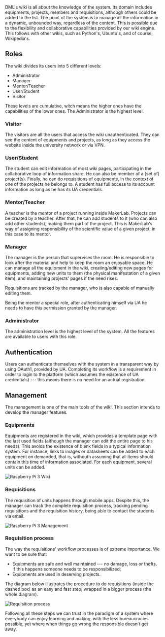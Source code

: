 DML's wiki is all about the knowledge of the system. Its domain includes
equipments, projects, members and requisitions, although others could be added
to the list. The point of the system is to manage all the information in a
dynamic, unbounded way, regardless of the content. This is possible due to the
flexibility and collaborative capabilities provided by our wiki engine. This
follows with other wikis, such as Python's, Ubuntu's, and of course,
Wikipedia's.

## Roles

The wiki divides its users into 5 different levels:
* Administrator
* Manager
* Mentor/Teacher
* User/Student
* Visitor

These levels are cumulative, witch means the higher ones have the capabilities
of the lower ones. The Administrator is the highest level.

### Visitor

The visitors are all the users that access the wiki unauthenticated. They can
see the content of equipments and projects, as long as they access the website
inside the university network or via VPN.

### User/Student

The student can edit information of most wiki pages, participating in the
collaborative loop of information share. He can also be member of a (set of)
project(s). Finally, he can do requisitions of equipments, in the context of one
of the projects he belongs to. A student has full access to its account
information as long as he has its UA credentials.

### Mentor/Teacher

A teacher is the mentor of a project running inside MakerLab. Projects can be
created by a teacher. After that, he can add students to it (who can also add
other students), making them part of the project. This is MakerLab's way of
assigning responsibility of the scientific value of a given project, in this
case to its mentor.

### Manager

The manager is the person that supervises the room. He is responsible to look
after the material and help to keep the room an enjoyable space. He can manage
all the equipment in the wiki, creating/editing new pages for equipments, adding
new units to them (the physical manifestation of a given item), and maintaining
projects' pages if the need rises.

Requisitions are tracked by the manager, who is also capable of manually editing
them.

Being the mentor a special role, after authenticating himself via UA he needs to
have this permission granted by the manager.

### Administrator

The administration level is the highest level of the system. All the features
are available to users with this role.

## Authentication

Users can authenticate themselves with the system in a transparent way by using
OAuth1, provided by UA. Completing its workflow is a requirement in order to
login to the platform (which assumes the existence of UA credentials) --- this
means there is no need for an actual registration.

## Management

The management is one of the main tools of the wiki. This section intends to
develop the manager features.

### Equipments

Equipments are registered in the wiki, which provides a template page with the
last used fields (although the manager can edit the entire page to his needs).
This avoids the existence of blank fields in a typical information system. For
instance, links to images or datasheets can be added to each equipment on
demanded, that is, withouth assuming that all items should contain this time
of information associated. For each equipment, several units can be added.

![Raspberry Pi 3 Wiki](https://firebasestorage.googleapis.com/v0/b/makerlab-b9b8c.appspot.com/o/wiki%2Fv05%2Fwiki_06.png?alt=media&token=9690ccc8-6fad-4ae3-a7ab-c57a3e660566)

### Requisitions

The requisition of units happens through mobile apps. Despite this, the
manager can track the complete requisition process, tracking pending
requisitions and the requisition history, being able to contact the students via
email.

![Raspberry Pi 3 Management](https://firebasestorage.googleapis.com/v0/b/makerlab-b9b8c.appspot.com/o/wiki%2Fv05%2Fwiki_02.png?alt=media&token=fbbed565-9910-4a1d-af99-0d1867238404)

### Requisition process

The way the requisitions' workflow processes is of extreme importance. We want
to be sure that:
* Equipments are safe and well maintained --- no damage, loss or thefts. If
  this happens someone needs to be responsibilized;
* Equipments are used in deserving projects.

The diagram below illustrates the procedure to do requisitions (inside the
dashed box) as an easy and fast step, wrapped in a bigger process (the whole
diagram).

![Requisition process](https://firebasestorage.googleapis.com/v0/b/makerlab-b9b8c.appspot.com/o/Requisition%20Process.png?alt=media&token=1dee8917-a1d9-4a6b-a349-071012d11a2f)

Following all these steps we can trust in the paradigm of a system where
everybody can enjoy learning and making, with the less bureaucracies possible,
yet where when things go wrong the responsible doesn't get away.
